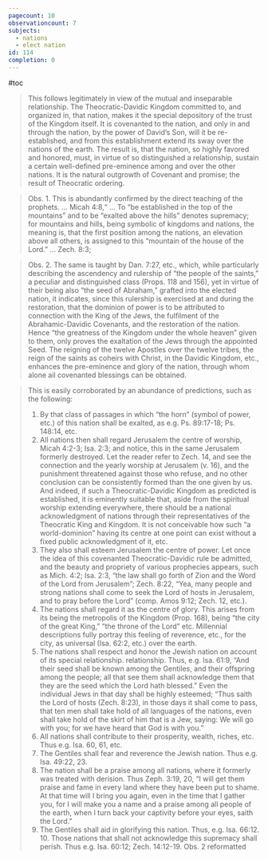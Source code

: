 ```yaml
---
pagecount: 10
observationcount: 7
subjects:
  - nations
  - elect nation
id: 114
completion: 0
---
```

#toc

>This follows legitimately in view of the mutual and inseparable relationship. The Theocratic-Davidic Kingdom committed to, and organized in, that nation, makes it the special depository of the trust of the Kingdom itself. It is covenanted to the nation, and only in and through the nation, by the power of David’s Son, will it be re-established, and from this establishment extend its sway over the nations of the earth. The result is, that the nation, so highly favored and honored, must, in virtue of so distinguished a relationship, sustain a certain well-defined pre-eminence among and over the other nations. It is the natural outgrowth of Covenant and promise; the result of Theocratic ordering.

>Obs. 1. This is abundantly confirmed by the direct teaching of the prophets.
>...
>Micah 4:8,“
>...
>To “be established in the top of the mountains” and to be “exalted above the hills” denotes supremacy; for mountains and hills, being symbolic of kingdoms and nations, the meaning is, that the first position among the nations, an elevation above all others, is assigned to this “mountain of the house of the Lord.”
>...
>Zech. 8:3;

>Obs. 2. The same is taught by Dan. 7:27, etc., which, while particularly describing the ascendency and rulership of “the people of the saints,” a peculiar and distinguished class (Props. 118 and 156), yet in virtue of their being also “the seed of Abraham,” grafted into the elected nation, it indicates, since this rulership is exercised at and during the restoration, that the dominion of power is to be attributed to connection with the King of the Jews, the fulfilment of the Abrahamic-Davidic Covenants, and the restoration of the nation. Hence “the greatness of the Kingdom under the whole heaven” given to them, only proves the exaltation of the Jews through the appointed Seed. The reigning of the twelve Apostles over the twelve tribes, the reign of the saints as coheirs with Christ, in the Davidic Kingdom, etc., enhances the pre-eminence and glory of the nation, through whom alone ail covenanted blessings can be obtained.

>This is easily corroborated by an abundance of predictions, such as the following: 
>1. By that class of passages in which “the horn” (symbol of power, etc.) of this nation shall be exalted, as e.g. Ps. 89:17-18; Ps. 148:14, etc. 
>2. All nations then shall regard Jerusalem the centre of worship, Micah 4:2-3; Isa. 2:3; and notice, this in the same Jerusalem formerly destroyed. Let the reader refer to Zech. 14, and see the connection and the yearly worship at Jerusalem (v. 16), and the punishment threatened against those who refuse, and no other conclusion can be consistently formed than the one given by us. And indeed, if such a Theocratic-Davidic Kingdom as predicted is established, it is eminently suitable that, aside from the spiritual worship extending everywhere, there should be a national acknowledgment of nations through their representatives of the Theocratic King and Kingdom. It is not conceivable how such “a world-dominion” having its centre at one point can exist without a fixed public acknowledgment of it, etc. 
>3. They also shall esteem Jerusalem the centre of power. Let once the idea of this covenanted Theocratic-Davidic rule be admitted, and the beauty and propriety of various prophecies appears, such as Mich. 4:2; Isa. 2:3, “the law shall go forth of Zion and the Word of the Lord from Jerusalem”; Zech. 8:22, “Yea, many people and strong nations shall come to seek the Lord of hosts in Jerusalem, and to pray before the Lord” (comp. Amos 9:12; Zech. 12, etc.). 
>4. The nations shall regard it as the centre of glory. This arises from its being the metropolis of the Kingdom (Prop. 168), being “the city of the great King,” “the throne of the Lord” etc. Millennial descriptions fully portray this feeling of reverence, etc., for the city, as universal (Isa. 62:2, etc.) over the earth. 
>5. The nations shall respect and honor the Jewish nation on account of its special relationship. relationship. Thus, e.g. Isa. 61:9, “And their seed shall be known among the Gentiles, and their offspring among the people; all that see them shall acknowledge them that they are the seed which the Lord hath blessed.” Even the individual Jews in that day shall be highly esteemed; “Thus saith the Lord of hosts (Zech. 8:23), in those days it shall come to pass, that ten men shall take hold of all languages of the nations, even shall take hold of the skirt of him that is a Jew, saying: We will go with you; for we have heard that God is with you.” 
>6. All nations shall contribute to their prosperity, wealth, riches, etc. Thus e.g. Isa. 60, 61, etc. 
>7. The Gentiles shall fear and reverence the Jewish nation. Thus e.g. Isa. 49:22, 23. 
>8. The nation shall be a praise among all nations, where it formerly was treated with derision. Thus Zeph. 3:19, 20, “I will get them praise and fame in every land where they have been put to shame. At that time will I bring you again, even in the time that I gather you, for I will make you a name and a praise among all people of the earth, when I turn back your captivity before your eyes, saith the Lord.” 
>9. The Gentiles shall aid in glorifying this nation. Thus, e.g. Isa. 66:12. 10. Those nations that shall not acknowledge this supremacy shall perish. Thus e.g. Isa. 60:12; Zech. 14:12-19.
>Obs. 2 reformatted

